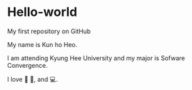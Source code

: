 # Hello-world
My first repository on GitHub

My name is Kun ho Heo.

I am attending Kyung Hee University and my major is Sofware Convergence.

I love 🐔 🍕, and 💻.
